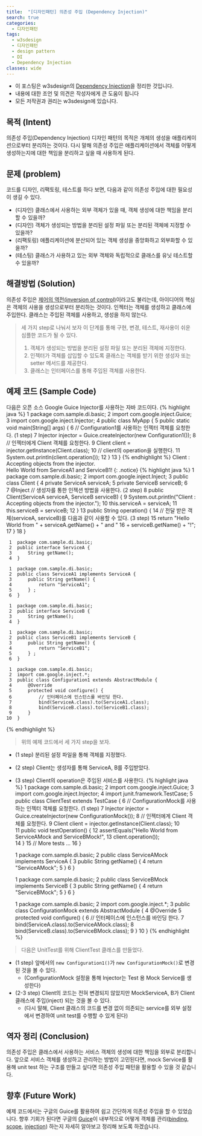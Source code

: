 ```yaml
---
title:  "[디자인패턴] 의존성 주입 (Dependency Injection)"
search: true
categories: 
  - 디자인패턴
tags:
  - w3sdesign
  - 디자인패턴
  - design pattern
  - DI
  - Dependency Injection
classes: wide
---
```


* 이 포스팅은 w3sdesign의 [Dependency Injection](http://w3sdesign.com)을 정리한 것입니다.
* 내용에 대한 조언 및 의견은 작성자에게 큰 도움이 됩니다
* 모든 저작권과 권리는 w3sdesign에 있습니다. 


## 목적 (Intent)

의존성 주입(Dependency Injection) 디자인 패턴의 목적은 개체의 생성을 애플리케이션으로부터 분리하는 것이다. 다시 말해 의존성 주입은 애플리케이션에서 객체를 어떻게 생성하는지에 대한 책임을 분리하고 싶을 때 사용하게 된다.

## 문제 (problem)

코드를 디자인, 리팩토링, 테스트를 하다 보면, 다음과 같이 의존성 주입에 대한 필요성이 생길 수 있다.

- (디자인) 클래스에서 사용하는 외부 객체가 있을 때, 객체 생성에 대한 책임을 분리할 수 있을까?
- (디자인) 객체가 생성되는 방법을 분리된 설정 파일 또는 분리된 객체에 지정할 수 있을까?
- (리팩토링) 애플리케이션에 분산되어 있는 객체 생성을 중앙화하고 외부화할 수 있을까?
- (테스팅) 클래스가 사용하고 있는 외부 객체와 독립적으로 클래스를 유닛 테스트할 수 있을까?

## 해결방법 (Solution)

의존성 주입은 [제어의 역전(inversion of control)](https://en.wikipedia.org/wiki/Inversion_of_control)이라고도 불리는데, 아이디어의 핵심은 객체의 사용을 생성으로부터 분리하는 것이다. 인젝터는 객체를 생성하고 클래스에 주입한다. 클래스는 주입된 객체를 사용하고, 생성을 하지 않는다.

> 세 가지 step로 나눠서 보자 이 단계를 통해 구현, 변경, 테스트, 재사용이 쉬운 심플한 코드가 될 수 있다.
> 1. 객체가 생성되는 방법을 분리된 설정 파일 또는 분리된 객체에 지정한다.
> 2. 인젝터가 객체를 삽입할 수 있도록 클래스는 객체를 받기 위한 생성자 또는 setter 메서드를 제공한다.
> 3. 클래스는 인터페이스를 통해 주입된 객체를 사용한다.

## 예제 코드 (Sample Code)

다음은 오픈 소스 Google Guice Injector를 사용하는 자바 코드이다.
{% highlight java %}
     1  package com.sample.di.basic;
     2  import com.google.inject.Guice;
     3  import com.google.inject.Injector;
     4  public class MyApp { 
     5      public static void main(String[] args) { 
     6          // Configuration1를 사용하는 인젝터 객체를 요청한다. (1 step)
     7          Injector injector = Guice.createInjector(new Configuration1());
     8          // 인젝터에게 Client 객체를 요청한다.
     9          Client client = injector.getInstance(Client.class);
    10          // client의 operation을 실행한다.
    11          System.out.println(client.operation());
    12      } 
    13  }
{% endhighlight %}
Client : Accepting objects from the injector.  
Hello World from ServiceA1 and ServiceB1!
{: .notice}
{% highlight java %}
     1  package com.sample.di.basic;
     2  import com.google.inject.Inject;
     3  public class Client { 
     4      private ServiceA serviceA;
     5      private ServiceB serviceB;
     6      
     7      @Inject    // 생성자를 통한 인젝션 방법을 사용한다. (2 step)
     8      public Client(ServiceA serviceA, ServiceB serviceB) { 
     9          System.out.println("Client : Accepting objects from the injector.");
    10          this.serviceA = serviceA;
    11          this.serviceB = serviceB;
    12      } 
    13      public String operation() { 
    14          // 전달 받은 객체(serviceA, serviceB)를 다음과 같이 사용할 수 있다. (3 step)
    15          return "Hello World from " + serviceA.getName() + " and " 
    16                  + serviceB.getName() + "!";
    17      } 
    18  }
    
     1  package com.sample.di.basic;
     2  public interface ServiceA { 
     3      String getName();
     4  } 
    
     1  package com.sample.di.basic;
     2  public class ServiceA1 implements ServiceA { 
     3      public String getName() { 
     4          return "ServiceA1";
     5      } ;
     6  } 
    
     1  package com.sample.di.basic;
     2  public interface ServiceB { 
     3      String getName();
     4  } 
    
     1  package com.sample.di.basic;
     2  public class ServiceB1 implements ServiceB { 
     3      public String getName() { 
     4          return "ServiceB1";
     5      } ;
     6  } 
    
     1  package com.sample.di.basic;
     2  import com.google.inject.*;
     3  public class Configuration1 extends AbstractModule { 
     4      @Override
     5      protected void configure() { 
     6          // 인터페이스에 인스턴스를 바인딩 한다.
     7          bind(ServiceA.class).to(ServiceA1.class);
     8          bind(ServiceB.class).to(ServiceB1.class);
     9      } 
    10  }
{% endhighlight %}
> 위의 예제 코드에서 세 가지 step을 보자.  
  * (1 step) 분리된 설정 파일을 통해 객체를 지정했다.  
  * (2 step) Client는 생성자를 통해 ServiceA, B를 주입받았다.  
  * (3 step) Client의 operation은 주입된 서비스를 사용한다.
{% highlight java %}
     1  package com.sample.di.basic;
     2  import com.google.inject.Guice;
     3  import com.google.inject.Injector;
     4  import junit.framework.TestCase;
     5  public class ClientTest extends TestCase { 
     6      // ConfigurationMock를 사용하는 인젝터 객체를 요청한다. (1 step)
     7      Injector injector = Guice.createInjector(new ConfigurationMock());
     8      // 인젝터에게 Client 객체를 요청한다. 
     9      Client client = injector.getInstance(Client.class);
    10      
    11      public void testOperation() { 
    12          assertEquals("Hello World from ServiceAMock and ServiceBMock!", 
    13                  client.operation());        
    14      } 
    15      // More tests ...
    16  } 
    
     1  package com.sample.di.basic;
     2  public class ServiceAMock implements ServiceA { 
     3      public String getName() { 
     4          return "ServiceAMock";
     5      } 
     6  } 
    
     1  package com.sample.di.basic;
     2  public class ServiceBMock implements ServiceB { 
     3      public String getName() { 
     4          return "ServiceBMock";
     5      } 
     6  } 
    
     1  package com.sample.di.basic;
     2  import com.google.inject.*;
     3  public class ConfigurationMock extends AbstractModule { 
     4      @Override
     5      protected void configure() { 
     6          // 인터페이스에 인스턴스를 바인딩 한다.
     7          bind(ServiceA.class).to(ServiceAMock.class);
     8          bind(ServiceB.class).to(ServiceBMock.class);
     9      } 
    10  }
{% endhighlight %}
> 다음은 UnitTest를 위해 ClientTest 클래스를 만들었다. 
  * (1 step) 앞에서의 `new Configuration1()`가 `new ConfigurationMock()`로 변경된 것을 볼 수 있다.
    * (ConfigurationMock 설정을 통해 Injector는 Test 용 Mock Service를 생성한다) 
  * (2-3 step) Client의 코드는 전혀 변경되지 않았지만 MockServiceA, B가 Client 클래스에 주입(inject) 되는 것을 볼 수 있다.  
    * (다시 말해, Client 클래스의 코드를 변경 없이 의존되는 service를 외부 설정에서 변경하여 unit test를 수행할 수 있게 된다)

## 역자 정리 (Conclusion)

의존성 주입은 클래스에서 사용하는 서비스 객체의 생성에 대한 책임을 외부로 분리합니다. 앞으로 서비스 객체를 생성하고 관리하는 방법이 고민된다면, mock Service를 활용해 unit test 하는 구조를 만들고 싶다면 의존성 주입 패턴을 활용할 수 있을 것 같습니다.

## 향후 (Future Work)

예제 코드에서는 구글의 Guice를 활용하여 쉽고 간단하게 의존성 주입을 할 수 있었습니다. 향후 기회가 된다면 구글의 [Guice](https://github.com/google/guice)이 내부적으로 어떻게 객체를 관리([binding](https://github.com/google/guice/wiki/Bindings), [scope](https://github.com/google/guice/wiki/Scopes), [injection](https://github.com/google/guice/wiki/Injections)) 하는지 자세히 알아보고 정리해 보도록 하겠습니다.